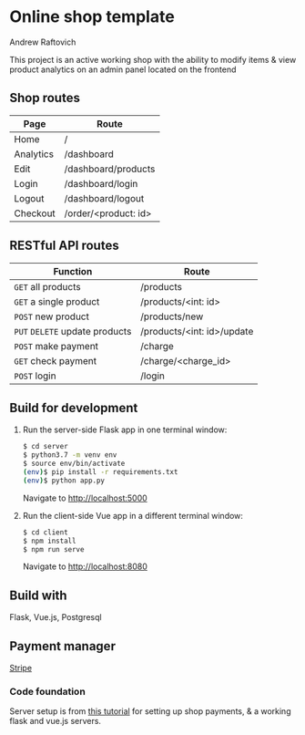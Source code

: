 # Online shop template

Andrew Raftovich

This project is an active working shop with the ability to modify items & view product analytics on an admin panel located on the frontend

## Shop routes

| Page      | Route  |
| ------    | ------ |
| Home      | /      |
| Analytics | /dashboard |
| Edit     | /dashboard/products  |
| Login    | /dashboard/login     |
| Logout   | /dashboard/logout    |
| Checkout | /order/<product: id> |

## RESTful API routes

| Function | Route |
| ------ | ------ |
| `GET` all products | /products |
| `GET` a single product | /products/<int: id> |
| `POST` new product | /products/new |
| `PUT` `DELETE` update products | /products/<int: id>/update  |
| `POST` make payment | /charge |
| `GET` check payment | /charge/<charge_id> |
| `POST` login | /login |

## Build for development

1. Run the server-side Flask app in one terminal window:

    ```sh
    $ cd server
    $ python3.7 -m venv env
    $ source env/bin/activate
    (env)$ pip install -r requirements.txt
    (env)$ python app.py
    ```

    Navigate to [http://localhost:5000](http://localhost:5000)

2. Run the client-side Vue app in a different terminal window:

    ```sh
    $ cd client
    $ npm install
    $ npm run serve
    ```

    Navigate to [http://localhost:8080](http://localhost:8080)

## Build with

Flask, Vue.js, Postgresql

## Payment manager

[Stripe](https://stripe.com/)

### Code foundation

Server setup is from [this tutorial](https://testdriven.io/blog/accepting-payments-with-stripe-vuejs-and-flask/) for setting up shop payments, & a working flask and vue.js servers.